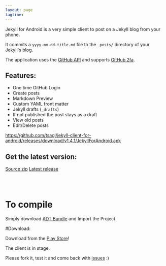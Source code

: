```yaml
---
layout: page
tagline:
---
```


Jekyll for Android is a very simple client to post on a Jekyll blog from your phone.

It commits a `yyyy-mm-dd-title.md` file to the `_posts/` directory of your Jekyll's blog.

The application uses the [GitHub API](https://developer.github.com/) and supports [GitHub 2fa](https://help.github.com/articles/about-two-factor-authentication).


## Features:

- One time GitHub Login
- Create posts
- Markdown Preview
- Custom YAML front matter
- Jekyll drafts (`_drafts`)
- If not published the post stays as a draft
- View old posts
- Edit/Delete posts

https://github.com/tsagi/jekyll-client-for-android/releases/download/v1.4.1/JekyllForAndroid.apk

## Get the latest version:
<div class="col-md-2">
    <a class="btn btn-default" href="https://github.com/tsagi/jekyll-client-for-android/zipball/master">Source zip</a>
    <a class="btn btn-info" href="https://github.com/tsagi/jekyll-client-for-android/releases/latest">Latest release</a>
</div>


<br><br>

# To compile

Simply download [ADT Bundle](http://developer.android.com/sdk/index.html) and Import the Project.


#Download:

Download from the [Play Store](https://play.google.com/store/apps/details?id=gr.tsagi.jekyllforandroid)!

The client is in stage.

Please fork it, test it and come back with [issues](https://github.com/tsagi/jekyll-client-for-android/issues) :)
